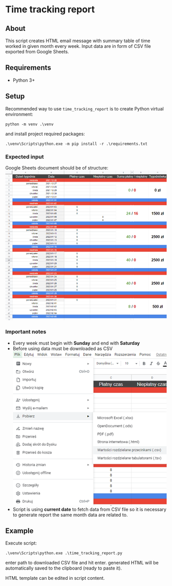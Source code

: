 # Time tracking report

## About
This script creates HTML email message with summary table of time worked in given month every week. Input data are in form of CSV file exported from Google Sheets.

## Requirements
  * Python 3+

## Setup
Recommended way to use `time_tracking_report` is to create Python virtual environment:
```
python -m venv .\venv
```
and install project required packages:
```
.\venv\Scripts\python.exe -m pip install -r .\requirements.txt
```

### Expected input
Google Sheets document should be of structure:
![Google Sheets table setup](source\images\google_sheets_print_screen.png)

### Important notes
  * Every week must begin with **Sunday** and end with **Saturday**
  * Before using data must be downloaded as CSV
  ![Google Sheet CSV export](source\images\google_sheets_print_screen_2.png)
  * Script is using **current date** to fetch data from CSV file so it is necessary to generate report the same month data are related to.

## Example
Execute script:
```
.\venv\Scripts\python.exe .\time_tracking_report.py
```
enter path to downloaded CSV file and hit enter. generated HTML will be automatically saved to the clipboard (ready to paste it).

HTML template can be edited in script content.
